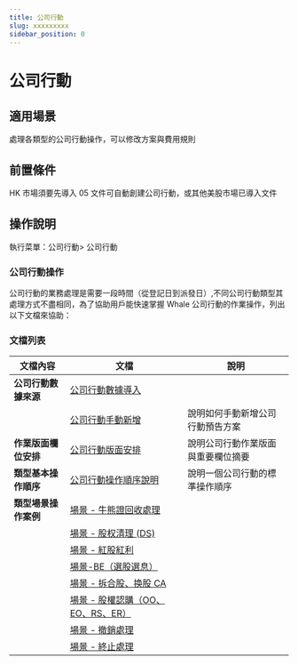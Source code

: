 ```yaml
---
title: 公司行動
slug: xxxxxxxxx
sidebar_position: 0
---
```



# 公司行動

## 適用場景

處理各類型的公司行動操作，可以修改方案與費用規則

## 前置條件

HK 市場須要先導入 05 文件可自動創建公司行動，或其他美股市場已導入文件

## 操作說明

執行菜單：公司行動&gt; 公司行動

### 公司行動操作

公司行動的業務處理是需要一段時間（從登記日到派發日）,不同公司行動類型其處理方式不盡相同，為了協助用戶能快速掌握 Whale 公司行動的作業操作，列出以下文檔來協助：

### 文檔列表

|文檔內容 | 文檔 | 說明|
|---|---|---|
|**公司行動數據來源**|[公司行動數據導入](/Yg5Dwtk30isnqBkNmbscxSK4nme)|
||[公司行動手動新增](/PjI5wER20ic3VDkLX6ccjqv3nAh) |說明如何手動新增公司行動預告方案|
|**作業版面欄位安排**|[公司行動版面安排](/KnNFw9Wx5i70pIkVPPPcHUGynDh) |說明公司行動作業版面與重要欄位摘要|
|**類型基本操作順序**|[公司行動操作順序說明](/KayawFlkwim5vWkrePgcs7n4n6b) |說明一個公司行動的標準操作順序|
|**類型場景操作案例**|[場景 - 牛熊證回收處理](/Jo0aw17Meiih1RkxxnVcRLmjnpf) ||
||[場景 - 股权清理 (DS)](/EBhJwi7B3iK621kqa8LclF5Nnsc) ||
||[場景 - 紅股紅利](/VkDUwdaYkicQvQkg2wFcdIzlnkw) ||
||[場景-BE（選股選息）](/IqGFwbDgIihU8VkIXMfcveK8nRg) ||
||[場景 - 拆合股、换股 CA](/S2low898GirK4jk39wacQ2p0nNg) ||
||[場景 - 股權認購（OO、EO、RS、ER）](/AfizwptfriDumhkqPwbcW0rknhc) ||
||[場景 - 撤銷處理](/YIo1wfqami1f5bkSZ6wcz3w2ndf) ||
||[場景 - 終止處理](/SmQ8wH0Pci8rTRkfdJ9cDs3PnAe) ||


